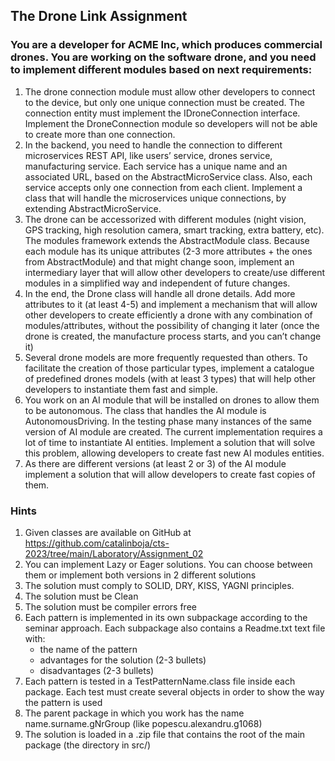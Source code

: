 ## The Drone Link Assignment

### You are a developer for ACME Inc, which produces commercial drones. You are working on the software drone, and you need to implement different modules based on next requirements:

1. The drone connection module must allow other developers to connect to the device, but only one unique connection must be created. The connection entity must implement the IDroneConnection interface. Implement the DroneConnection module so developers will not be able to create more than one connection.
2. In the backend, you need to handle the connection to different microservices REST API, like users’ service, drones service, manufacturing service. Each service has a unique name and an associated URL, based on the AbstractMicroService class. Also, each service accepts only one connection from each client. Implement a class that will handle the microservices unique connections, by extending AbstractMicroService.
3. The drone can be accessorized with different modules (night vision, GPS tracking, high resolution camera, smart tracking, extra battery, etc). The modules framework extends the AbstractModule class. Because each module has its unique attributes (2-3 more attributes + the ones from AbstractModule) and that might change soon, implement an intermediary layer that will allow other developers to create/use different modules in a simplified way and independent of future changes.
4. In the end, the Drone class will handle all drone details. Add more attributes to it (at least 4-5) and implement a mechanism that will allow other developers to create efficiently a drone with any combination of modules/attributes, without the possibility of changing it later (once the drone is created, the manufacture process starts, and you can’t change it)
5. Several drone models are more frequently requested than others. To facilitate the creation of those particular types, implement a catalogue of predefined drones models (with at least 3 types) that will help other developers to instantiate them fast and simple.
6. You work on an AI module that will be installed on drones to allow them to be autonomous. The class that handles the AI module is AutonomousDriving. In the testing phase many instances of the same version of AI module are created. The current implementation requires a lot of time to instantiate AI entities. Implement a solution that will solve this problem, allowing developers to create fast new AI modules entities.
7. As there are different versions (at least 2 or 3) of the AI module implement a solution that will allow developers to create fast copies of them.

### Hints
1. Given classes are available on GitHub at https://github.com/catalinboja/cts-2023/tree/main/Laboratory/Assignment_02
2. You can implement Lazy or Eager solutions. You can choose between them or implement both versions in 2 different solutions
3. The solution must comply to SOLID, DRY, KISS, YAGNI principles.
4. The solution must be Clean
5. The solution must be compiler errors free
6. Each pattern is implemented in its own subpackage according to the seminar approach. Each subpackage also contains a Readme.txt text file with:
   - the name of the pattern
   - advantages for the solution (2-3 bullets)
   - disadvantages (2-3 bullets)
7. Each pattern is tested in a TestPatternName.class file inside each package. Each test must create several objects in order to show the way the pattern is used
8. The parent package in which you work has the name name.surname.gNrGroup (like popescu.alexandru.g1068)
9. The solution is loaded in a .zip file that contains the root of the main package (the directory in src/)
